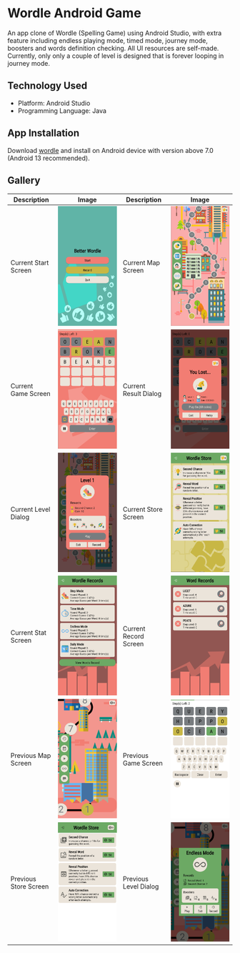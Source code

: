 # Wordle Android Game

An app clone of Wordle (Spelling Game) using Android Studio, 
with extra feature including endless playing mode, timed mode, 
journey mode, boosters and words definition checking.
All UI resources are self-made. 
Currently, only only a couple of level is designed that is forever looping in journey mode.

## Technology Used

- Platform: Android Studio
- Programming Language: Java

## App Installation

Download [wordle](wordle.apk) and install on Android device with version above 7.0 (Android 13 recommended). 

## Gallery

| Description           | Image                                                     | Description           | Image                                                        |
|-----------------------|-----------------------------------------------------------|-----------------------|--------------------------------------------------------------|
| Current Start Screen  | ![Current Start Screen](gallery/curr_start_screen.jpg)    | Current Map Screen    | ![Current Map Screen](gallery/curr_level_map_screen.jpg)     |
| Current Game Screen   | ![Current Game Screen](gallery/curr_game_screen.jpg)      | Current Result Dialog | ![Current Result Dialog](gallery/curr_result_screen.jpg)     |
| Current Level Dialog  | ![Current Level Dialog](gallery/curr_level_alert.jpg)     | Current Store Screen  | ![Current Store Screen](gallery/curr_store_screen.jpg)       |
| Current Stat Screen   | ![Current Level Dialog](gallery/curr_stat_screen.jpg)     | Current Record Screen | ![Current Store Screen](gallery/curr_word_record_screen.jpg) |
| Previous Map Screen   | ![Previous Map Screen](gallery/prev_level_map_screen.jpg) | Previous Game Screen  | ![Previous Game Screen](gallery/prev_game_screen.jpg)        |
| Previous Store Screen | ![Previous Store Screen](gallery/prev_store_screen.jpg)   | Previous Level Dialog | ![Previous Level Dialog](gallery/prev_level_alert.jpg)       |





